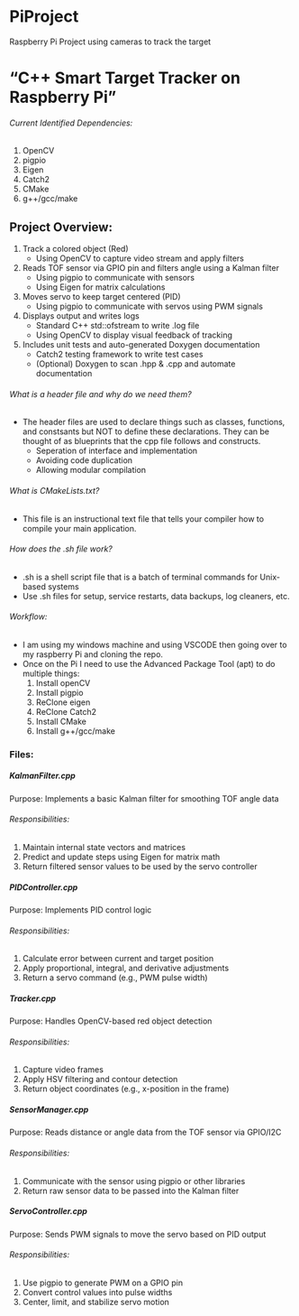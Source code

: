 # PiProject

Raspberry Pi Project using cameras to track the target

# “C++ Smart Target Tracker on Raspberry Pi”

###### Current Identified Dependencies:

1. OpenCV
2. pigpio
3. Eigen
4. Catch2
5. CMake
6. g++/gcc/make

## Project Overview:

1. Track a colored object (Red)
   - Using OpenCV to capture video stream and apply filters
2. Reads TOF sensor via GPIO pin and filters angle using a Kalman filter
   - Using pigpio to communicate with sensors
   - Using Eigen for matrix calculations
3. Moves servo to keep target centered (PID)
   - Using pigpio to communicate with servos using PWM signals
4. Displays output and writes logs
   - Standard C++ std::ofstream to write .log file
   - Using OpenCV to display visual feedback of tracking
5. Includes unit tests and auto-generated Doxygen documentation
   - Catch2 testing framework to write test cases
   - (Optional) Doxygen to scan .hpp & .cpp and automate documentation

###### What is a header file and why do we need them?

- The header files are used to declare things such as classes, functions, and constsants but NOT to define these declarations. They can be thought of as blueprints that the cpp file follows and constructs.
  - Seperation of interface and implementation
  - Avoiding code duplication
  - Allowing modular compilation

###### What is CMakeLists.txt?

- This file is an instructional text file that tells your compiler how to compile your main application.

###### How does the .sh file work?

- .sh is a shell script file that is a batch of terminal commands for Unix-based systems
- Use .sh files for setup, service restarts, data backups, log cleaners, etc.

###### Workflow:

- I am using my windows machine and using VSCODE then going over to my raspberry Pi and cloning the repo.
- Once on the Pi I need to use the Advanced Package Tool (apt) to do multiple things:
  1.  Install openCV
  2.  Install pigpio
  3.  ReClone eigen
  4.  ReClone Catch2
  5.  Install CMake
  6.  Install g++/gcc/make

### Files:

##### KalmanFilter.cpp

Purpose: Implements a basic Kalman filter for smoothing TOF angle data

###### Responsibilities:

1. Maintain internal state vectors and matrices
2. Predict and update steps using Eigen for matrix math
3. Return filtered sensor values to be used by the servo controller

##### PIDController.cpp

Purpose: Implements PID control logic

###### Responsibilities:

1. Calculate error between current and target position
2. Apply proportional, integral, and derivative adjustments
3. Return a servo command (e.g., PWM pulse width)

##### Tracker.cpp

Purpose: Handles OpenCV-based red object detection

###### Responsibilities:

1. Capture video frames
2. Apply HSV filtering and contour detection
3. Return object coordinates (e.g., x-position in the frame)

##### SensorManager.cpp

Purpose: Reads distance or angle data from the TOF sensor via GPIO/I2C

###### Responsibilities:

1. Communicate with the sensor using pigpio or other libraries
2. Return raw sensor data to be passed into the Kalman filter

##### ServoController.cpp

Purpose: Sends PWM signals to move the servo based on PID output

###### Responsibilities:

1. Use pigpio to generate PWM on a GPIO pin
2. Convert control values into pulse widths
3. Center, limit, and stabilize servo motion
